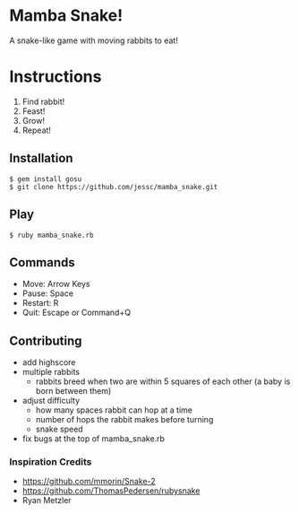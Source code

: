 
# Mamba Snake!

A snake-like game with moving rabbits to eat!

# Instructions

1. Find rabbit!
2. Feast!
3. Grow!
4. Repeat!

## Installation

	$ gem install gosu
	$ git clone https://github.com/jessc/mamba_snake.git

## Play

	$ ruby mamba_snake.rb

## Commands

 - Move: Arrow Keys
 - Pause: Space
 - Restart: R
 - Quit: Escape or Command+Q

## Contributing

 - add highscore
 - multiple rabbits
   - rabbits breed when two are within 5 squares of each other (a baby is born between them)
 - adjust difficulty
   - how many spaces rabbit can hop at a time
   - number of hops the rabbit makes before turning
   - snake speed
 - fix bugs at the top of mamba_snake.rb

### Inspiration Credits

 - <https://github.com/mmorin/Snake-2>
 - <https://github.com/ThomasPedersen/rubysnake>
 - Ryan Metzler

